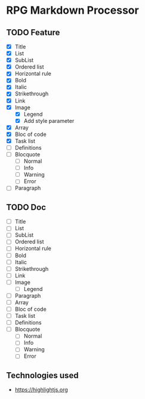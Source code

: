 # RPG Markdown Processor

## TODO Feature
- [x] Title
- [x] List
- [x] SubList
- [x] Ordered list
- [x] Horizontal rule
- [x] Bold
- [x] Italic
- [x] Strikethrough
- [x] Link
- [x] Image
    - [x] Legend
    - [x] Add style parameter
- [x] Array
- [x] Bloc of code
- [x] Task list
- [ ] Definitions
- [ ] Blocquote
    - [ ] Normal
    - [ ] Info
    - [ ] Warning
    - [ ] Error 
- [ ] Paragraph

## TODO Doc
- [ ] Title
- [ ] List
- [ ] SubList
- [ ] Ordered list
- [ ] Horizontal rule
- [ ] Bold
- [ ] Italic
- [ ] Strikethrough
- [ ] Link
- [ ] Image
    - [ ] Legend
- [ ] Paragraph
- [ ] Array
- [ ] Bloc of code
- [ ] Task list
- [ ] Definitions
- [ ] Blocquote
    - [ ] Normal
    - [ ] Info
    - [ ] Warning
    - [ ] Error 

## Technologies used
- https://highlightjs.org
